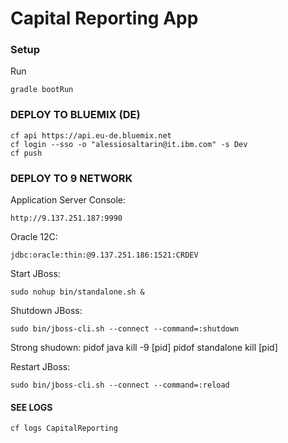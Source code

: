 # Capital Reporting App

### Setup

Run

    gradle bootRun
    

### DEPLOY TO BLUEMIX (DE)

    cf api https://api.eu-de.bluemix.net
    cf login --sso -o "alessiosaltarin@it.ibm.com" -s Dev
    cf push
    
    
### DEPLOY TO 9 NETWORK

Application Server Console:

    http://9.137.251.187:9990 
    
Oracle 12C:

    jdbc:oracle:thin:@9.137.251.186:1521:CRDEV  
    
Start JBoss:

    sudo nohup bin/standalone.sh &
    
Shutdown JBoss:

    sudo bin/jboss-cli.sh --connect --command=:shutdown         
    
Strong shudown:
    pidof java
    kill -9 [pid]
    pidof standalone
    kill [pid]       
    
Restart JBoss:

    sudo bin/jboss-cli.sh --connect --command=:reload    
    
#### SEE LOGS
    
    cf logs CapitalReporting
    